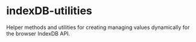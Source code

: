 # indexDB-utilities
Helper methods and utilities for creating managing values dynamically for the browser IndexDB API.
